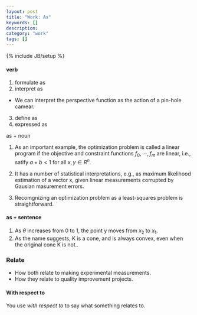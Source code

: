 ```yaml
---
layout: post
title: "Work: As"
keywords: []
description: 
category: "work"
tags: []
---
```

{% include JB/setup %}

#### verb
1. formulate as
2. interpret as
- We can interpret the perspective function as the action of a pin-hole camear.
3. define as
4. expressed as


as + noun

1. As an important example, the optimization problem is called a linear program if
the objective and constraint functions $f_0,\cdots, f_m$ are linear, i.e.,
satify $a+b < 1$ for all $x,y \in R^n$.

2. It has a number of statistical interpretations, e.g., as maximum likelihood
   estimation of a vector x, given linear measurements corrupted by Gausian
   masurement errors.

3. Recomgnizing an optimization problem as a least-squares problem is straightforward.

#### as + sentence
1. As $\theta$ increases from 0 to 1, the point y moves from $x_2$ to $x_1$.
2. As the name suggests, K is a cone, and is always convex, even when the original cone K is not..




### Relate
- How both relate to making experimental measurements.
- How they relate to quality improvement projects.

#### With respect to
You use *with respect to* to say what something relates to.
